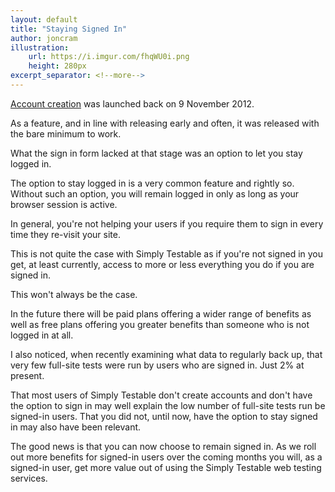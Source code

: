 ```yaml
---
layout: default
title: "Staying Signed In"
author: joncram
illustration:
    url: https://i.imgur.com/fhqWU0i.png
    height: 280px
excerpt_separator: <!--more-->
---
```

    
[Account creation](/account-creation-live/) was launched back on 9 November 2012.

As a feature, and in line with releasing early and often, it was released
with the bare minimum to work.

What the sign in form lacked at that stage was an option to let you
stay logged in.

<!--more-->

The option to stay logged in is a very common feature and rightly so. Without
such an option, you will remain logged in only as long as your browser session is
active.

In general, you're not helping your users if you require them to sign in every time
they re-visit your site.

This is not quite the case with Simply Testable as if you're not signed in
you get, at least currently, access to more or less everything you do if
you are signed in.

This won't always be the case.

In the future there will be paid plans offering a wider range of benefits
as well as free plans offering you greater benefits than someone who is not
logged in at all.

I also noticed, when recently examining what data to regularly back up,
that very few full-site tests were run by users who are signed in. Just 2%
at present.

That most users of Simply Testable don't create accounts and don't have
the option to sign in may well explain the low number of full-site tests
run be signed-in users. That you did not, until now, have the option to
stay signed in may also have been relevant.

The good news is that you can now choose to remain signed in. As we roll
out more benefits for signed-in users over the coming months you will,
as a signed-in user, get more value out of using the Simply Testable
web testing services.
 
